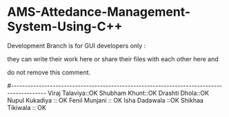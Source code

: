 # AMS-Attedance-Management-System-Using-C++

Development Branch is for GUI developers only :

they can write their work here or share their files with each other here and


do not remove this comment.

#------------------------------------------------------------------------------------------
Viraj Talaviya::OK
Shubham Khunt::OK
Drashti Dhola::OK
Nupul Kukadiya :: OK
Fenil Munjani :: OK
Isha Dadawala ::OK
Shikhaa Tikiwala :: OK

